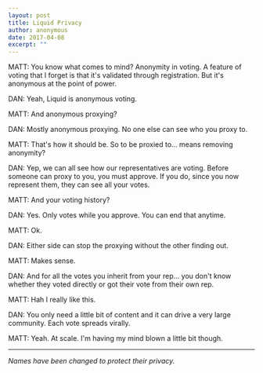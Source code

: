 ```yaml
---
layout: post
title: Liquid Privacy
author: anonymous
date: 2017-04-08
excerpt: ""
---
```


MATT:
You know what comes to mind? Anonymity in voting.
A feature of voting that I forget is that it's validated through registration.
But it's anonymous at the point of power.


DAN:
Yeah, Liquid is anonymous voting.


MATT:
And anonymous proxying?


DAN:
Mostly anonymous proxying. No one else can see who you proxy to.


MATT:
That's how it should be. So to be proxied to... means removing anonymity?


DAN:
Yep, we can all see how our representatives are voting.
Before someone can proxy to you, you must approve.
If you do, since you now represent them,
they can see all your votes.


MATT:
And your voting history?


DAN:
Yes. Only votes while you approve.
You can end that anytime.


MATT:
Ok.


DAN:
Either side can stop the proxying without the other finding out.


MATT:
Makes sense.


DAN:
And for all the votes you inherit from your rep... you don't know whether they voted directly or got their vote from their own rep.


MATT:
Hah I really like this.


DAN:
You only need a little bit of content and it can drive a very large community.
Each vote spreads virally.


MATT:
Yeah. At scale.
I'm having my mind blown a little bit though.


-------------------------------


*Names have been changed to protect their privacy.*
